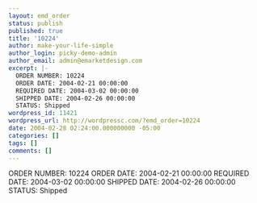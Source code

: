 ```yaml
---
layout: emd_order
status: publish
published: true
title: '10224'
author: make-your-life-simple
author_login: picky-demo-admin
author_email: admin@emarketdesign.com
excerpt: |-
  ORDER NUMBER: 10224
  ORDER DATE: 2004-02-21 00:00:00
  REQUIRED DATE: 2004-03-02 00:00:00
  SHIPPED DATE: 2004-02-26 00:00:00
  STATUS: Shipped
wordpress_id: 11421
wordpress_url: http://wordpressc.com/?emd_order=10224
date: 2004-02-28 02:24:00.000000000 -05:00
categories: []
tags: []
comments: []
---
```

ORDER NUMBER: 10224
ORDER DATE: 2004-02-21 00:00:00
REQUIRED DATE: 2004-03-02 00:00:00
SHIPPED DATE: 2004-02-26 00:00:00
STATUS: Shipped
